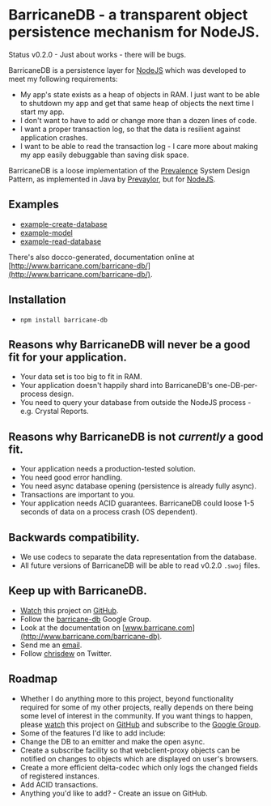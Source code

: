 BarricaneDB - a transparent object persistence mechanism for NodeJS.
====================================================================

Status v0.2.0 - Just about works - there will be bugs.

BarricaneDB is a persistence layer for [NodeJS](http://nodejs.org/) which was developed to meet my following requirements:

* My app's state exists as a heap of objects in RAM.  I just want to be able to shutdown my app and get that same heap of objects the next time I start my app.
* I don't want to have to add or change more than a dozen lines of code.
* I want a proper transaction log, so that the data is resilient against application crashes.
* I want to be able to read the transaction log - I care more about making my app easily debuggable than saving disk space.

BarricaneDB is a loose implementation of the [Prevalence](http://www.ibm.com/developerworks/library/wa-objprev/) System Design Pattern, as implemented in Java by [Prevaylor](http://www.prevayler.org/), but for [NodeJS](http://nodejs.org/).

Examples
--------
* [example-create-database](http://www.barricane.com/barricane-db/example-create-database.html) 
* [example-model](http://www.barricane.com/barricane-db/example-model.html) 
* [example-read-database](http://www.barricane.com/barricane-db/example-read-database.html) 

There's also docco-generated, documentation online at [http://www.barricane.com/barricane-db/](http://www.barricane.com/barricane-db/).

Installation
------------
* <code>npm install barricane-db</code>

Reasons why BarricaneDB will never be a good fit for your application.
----------------------------------------------------------------------
* Your data set is too big to fit in RAM.
* Your application doesn't happily shard into BarricaneDB's one-DB-per-process design.
* You need to query your database from outside the NodeJS process - e.g. Crystal Reports.

Reasons why BarricaneDB is not _currently_ a good fit.
------------------------------------------------------
* Your application needs a production-tested solution.
* You need good error handling.
* You need async database opening (persistence is already fully async).
* Transactions are important to you.
* Your application needs ACID guarantees.  BarricaneDB could loose 1-5 seconds of data on a process crash (OS dependent).

Backwards compatibility.
------------------------
* We use codecs to separate the data representation from the database.
* All future versions of BarricaneDB will be able to read v0.2.0 <code>.swoj</code> files.

Keep up with BarricaneDB.
-------------------------
* [Watch](https://github.com/chrisdew/barricane-db/toggle_watch) this project on [GitHub](https://github.com/chrisdew/barricane-db).
* Follow the [barricane-db](https://groups.google.com/group/barricane-db) Google Group.
* Look at the documentation on [www.barricane.com](http://www.barricane.com/barricane-db).
* Send me an [email](mailto:cmsdew@gmail.com).
* Follow [chrisdew](http://twitter.com/chrisdew) on Twitter.

Roadmap
-------
* Whether I do anything more to this project, beyond functionality required for some of my other projects, really depends on there being some level of interest in the community.  If you want things to happen, please [watch](https://github.com/chrisdew/barricane-db/toggle_watch) this project on [GitHub](https://github.com/chrisdew/barricane-db) and subscribe to the [Google Group](https://groups.google.com/group/barricane-db).
* Some of the features I'd like to add include:
* Change the DB to an emitter and make the open async.
* Create a subscribe facility so that webclient-proxy objects can be notified on changes to objects which are displayed on user's browsers.
* Create a more efficient delta-codec which only logs the changed fields of registered instances.
* Add ACID transactions.
* Anything you'd like to add? - Create an issue on GitHub.

